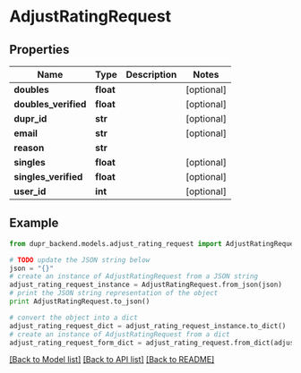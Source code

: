 # AdjustRatingRequest


## Properties
Name | Type | Description | Notes
------------ | ------------- | ------------- | -------------
**doubles** | **float** |  | [optional] 
**doubles_verified** | **float** |  | [optional] 
**dupr_id** | **str** |  | [optional] 
**email** | **str** |  | [optional] 
**reason** | **str** |  | 
**singles** | **float** |  | [optional] 
**singles_verified** | **float** |  | [optional] 
**user_id** | **int** |  | [optional] 

## Example

```python
from dupr_backend.models.adjust_rating_request import AdjustRatingRequest

# TODO update the JSON string below
json = "{}"
# create an instance of AdjustRatingRequest from a JSON string
adjust_rating_request_instance = AdjustRatingRequest.from_json(json)
# print the JSON string representation of the object
print AdjustRatingRequest.to_json()

# convert the object into a dict
adjust_rating_request_dict = adjust_rating_request_instance.to_dict()
# create an instance of AdjustRatingRequest from a dict
adjust_rating_request_form_dict = adjust_rating_request.from_dict(adjust_rating_request_dict)
```
[[Back to Model list]](../README.md#documentation-for-models) [[Back to API list]](../README.md#documentation-for-api-endpoints) [[Back to README]](../README.md)


